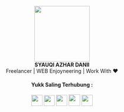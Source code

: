 <p align="center">
  <img src="https://drive.google.com/uc?id=1KqtWyk4vynshah5m9maawUrRik39rRMv" width="150"> <br>
  <strong align="center">SYAUQI AZHAR DANII</strong> <br>
  Freelancer | WEB Enjoyneering | Work With ❤️
</p>

<h4 align="center">Yukk Saling Terhubung :</h4>

<p align="center">
  <a href="https://www.instagram.com/azhardanii"><img src="https://ik.imagekit.io/azhardanii/icon_yellow_sosmed/instagram_M6JlbOqlwcOL.png" width="30" target="_blank"></a>
  <a href="https://www.facebook.com/syauqi.azhardanii.1"><img src="https://ik.imagekit.io/azhardanii/icon_yellow_sosmed/facebook_20W1kDEW4ok.png" width="29" target="_blank"></a>
  <a href="https://twitter.com/azhardanii"><img src="https://ik.imagekit.io/azhardanii/icon_yellow_sosmed/twitter_SLfzxQdPVz.png" width="30" target="_blank"></a>
  <a href="https://www.youtube.com/channel/UCqnMDSjXIedjbE6mCnB9y-w"><img src="https://ik.imagekit.io/azhardanii/icon_yellow_sosmed/youtube_JWCcjDOjB.png" width="31" target="_blank"></a>
  <a href="https://api.whatsapp.com/send?phone=6285157991798"><img src="https://ik.imagekit.io/azhardanii/icon_yellow_sosmed/whatsapp_IKe-L-BdprLw.png" width="30" target="_blank"></a>
</p>
